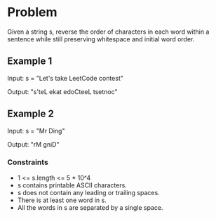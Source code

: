 # Problem

Given a string s, reverse the order of characters in each word within a sentence while still preserving whitespace and initial word order.

## Example 1

Input: s = "Let's take LeetCode contest"

Output: "s'teL ekat edoCteeL tsetnoc"

## Example 2

Input: s = "Mr Ding"

Output: "rM gniD"
 
### Constraints

- 1 <= s.length <= 5 * 10^4
- s contains printable ASCII characters.
- s does not contain any leading or trailing spaces.
- There is at least one word in s.
- All the words in s are separated by a single space.
